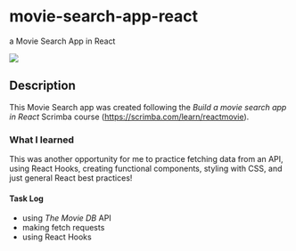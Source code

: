 # movie-search-app-react
a Movie Search App in React 

![](MovieSearch.gif)

## Description
This Movie Search app was created following the *Build a movie search app in React* Scrimba course (https://scrimba.com/learn/reactmovie).


### What I learned
This was another opportunity for me to practice fetching data from an API, using React Hooks, creating functional components, styling with CSS, and just general React best practices! 

#### Task Log
- using *The Movie DB* API
- making fetch requests
- using React Hooks